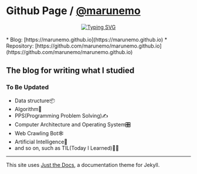 # Github Page / [@marunemo](https://github.com/marunemo)

<div width="100%" align="center">
  <a href="https://git.io/typing-svg">
    <img src="https://readme-typing-svg.demolab.com?font=Nanum+Gothic&weight=700&size=40&duration=3000&pause=1000&color=E3E300&center=true&vCenter=true&repeat=false&random=false&width=500&height=150&lines=%EA%B3%B5%EB%B6%80%ED%95%9C+%EA%B1%B0+%EC%A0%81%EB%8A%94+%EA%B0%9C%EB%B0%9C+%EB%A9%94%EB%AA%A8%EC%9E%A5" alt="Typing SVG" />
  </a>
</div>

<br />
* Blog: [https://marunemo.github.io](https://marunemo.github.io)
* Repository: [https://github.com/marunemo/marunemo.github.io](https://github.com/marunemo/marunemo.github.io)

## The blog for writing what I studied

### To Be Updated
* Data structure📦
* Algorithm🧮
* PPS(Programming Problem Solving)✍️
* Computer Architecture and Operating System🎛️
* Web Crawling Bot🕸️
* Artificial Intelligence🤖
* and so on, such as TIL(Today I Learned)👨‍💻

---

This site uses <a href="https://github.com/just-the-docs/just-the-docs">Just the Docs</a>, a documentation theme for Jekyll.